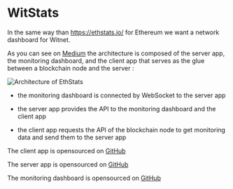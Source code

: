 # WitStats

In the same way than https://ethstats.io/ for Ethereum we want a network dashboard for Witnet.

As you can see on [Medium][ethstats-guide] the architecture is composed of the server app, the monitoring dashboard, and the client app that serves as the glue between a blockchain node and the server :

![Architecture of EthStats](https://github.com/witnet/witnet-operator-tools/raw/witstats-first/witstats/images/architecture.png)

* the monitoring dashboard is connected by WebSocket to the server app

* the server app provides the API to the monitoring dashboard and the client app

* the client app requests the API of the blockchain node to get monitoring data and send them to the server app

The client app is opensourced on [GitHub][ethstats-cli]

The server app is opensourced on [GitHub][ethstats-server]

The monitoring dashboard is opensourced on [GitHub][ethstats-dashboard]

[ethstats-guide]: https://medium.com/alethio/a-guide-to-deploying-alethios-free-open-source-products-18216617722e
[ethstats-cli]: [https://github.com/Alethio/ethstats-cli]
[ethstats-server]: [https://github.com/Alethio/ethstats-network-server]
[ethstats-dashboard]: [https://github.com/Alethio/ethstats-network-dashboard]
